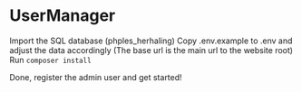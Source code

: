 # UserManager

Import the SQL database (phples_herhaling)
Copy .env.example to .env and adjust the data accordingly (The base url is the main url to the website root)
Run ```composer install```

Done, register the admin user and get started!
